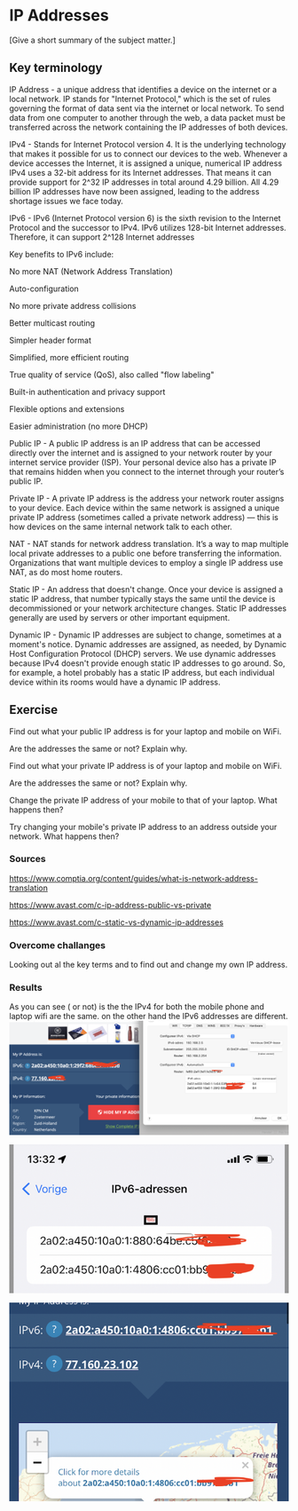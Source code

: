 # IP Addresses
[Give a short summary of the subject matter.]

## Key terminology

IP Address - a unique address that identifies a device on the internet or a local network. IP stands for "Internet Protocol," which is the set of rules governing the format of data sent via the internet or local network. To send data from one computer to another through the web, a data packet must be transferred across the network containing the IP addresses of both devices.



IPv4 - Stands for Internet Protocol version 4. It is the underlying technology that makes it possible for us to connect our devices to the web. Whenever a device accesses the Internet, it is assigned a unique, numerical IP address
IPv4 uses a 32-bit address for its Internet addresses. That means it can provide support for 2^32 IP addresses in total around 4.29 billion. All 4.29 billion IP addresses have now been assigned, leading to the address shortage issues we face today.

IPv6 - IPv6 (Internet Protocol version 6) is the sixth revision to the Internet Protocol and the successor to IPv4. 
IPv6 utilizes 128-bit Internet addresses. Therefore, it can support 2^128 Internet addresses

Key benefits to IPv6 include:


No more NAT (Network Address Translation)

Auto-configuration

No more private address collisions

Better multicast routing

Simpler header format

Simplified, more efficient routing

True quality of service (QoS), also called "flow labeling"

Built-in authentication and privacy support

Flexible options and extensions

Easier administration (no more DHCP)

Public IP - A public IP address is an IP address that can be accessed directly over the internet and is assigned to your network router by your internet service provider (ISP). Your personal device also has a private IP that remains hidden when you connect to the internet through your router’s public IP.

Private IP - A private IP address is the address your network router assigns to your device. Each device within the same network is assigned a unique private IP address (sometimes called a private network address) — this is how devices on the same internal network talk to each other.

NAT - NAT stands for network address translation. It’s a way to map multiple local private addresses to a public one before transferring the information. Organizations that want multiple devices to employ a single IP address use NAT, as do most home routers.

Static IP - An address that doesn't change. Once your device is assigned a static IP address, that number typically stays the same until the device is decommissioned or your network architecture changes. Static IP addresses generally are used by servers or other important equipment.

Dynamic IP - Dynamic IP addresses are subject to change, sometimes at a moment's notice. Dynamic addresses are assigned, as needed, by Dynamic Host Configuration Protocol (DHCP) servers.
We use dynamic addresses because IPv4 doesn't provide enough static IP addresses to go around. So, for example, a hotel probably has a static IP address, but each individual device within its rooms would have a dynamic IP address.


## Exercise

Find out what your public IP address is for your laptop and mobile on WiFi.

Are the addresses the same or not? Explain why.

Find out what your private IP address is of your laptop and mobile on WiFi.

Are the addresses the same or not? Explain why.

Change the private IP address of your mobile to that of your laptop. What happens then?

Try changing your mobile's private IP address to an address outside your network. What happens then?

### Sources

https://www.comptia.org/content/guides/what-is-network-address-translation

https://www.avast.com/c-ip-address-public-vs-private

https://www.avast.com/c-static-vs-dynamic-ip-addresses


### Overcome challanges

Looking out al the key terms and to find out and change my own IP address.

### Results
As you can see ( or not) is the the IPv4 for both the mobile phone and laptop wifi are the same. on the other hand the IPv6 addresses are different.
![screenshot](../00_includes/ntw/ip1.png)

![screenshot](../00_includes/ntw/ip2.png)

![screenshot](../00_includes/ntw/ip3.png)

